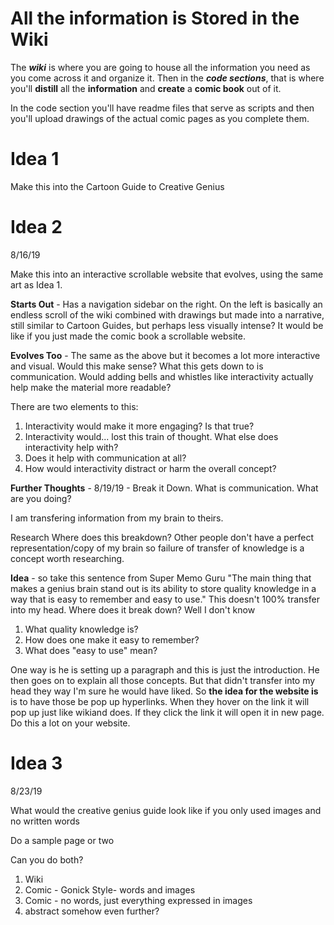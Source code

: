# All the information is Stored in the Wiki

The _**wiki**_ is where you are going to house all the information you need as you come across it and organize it. Then in the _**code sections**_, that is where you'll **distill** all the **information** and **create** a **comic book** out of it. 

In the code section you'll have readme files that serve as scripts and then you'll upload drawings of the actual comic pages as you complete them.

# Idea 1

Make this into the Cartoon Guide to Creative Genius

# Idea 2  
8/16/19

Make this into an interactive scrollable website that evolves, using the same art as Idea 1. 

**Starts Out** - Has a navigation sidebar on the right. On the left is basically an endless scroll of the wiki combined with drawings but made into a narrative, still similar to Cartoon Guides, but perhaps less visually intense? It would be like if you just made the comic book a scrollable website. 

**Evolves Too** - The same as the above but it becomes a lot more interactive and visual. Would this make sense? What this gets down to is communication. Would adding bells and whistles like interactivity actually help make the material more readable? 

There are two elements to this: 
1. Interactivity would make it more engaging? Is that true? 
2. Interactivity would... lost this train of thought. What else does interactivity help with? 
3. Does it help with communication at all? 
4. How would interactivity distract or harm the overall concept?

**Further Thoughts** - 8/19/19 -
Break it Down. What is communication. What are you doing?

I am transfering information from my brain to theirs. 

Research Where does this breakdown? Other people don't have a perfect representation/copy of my brain so failure of transfer of knowledge is a concept worth researching.

**Idea** - so take this sentence from Super Memo Guru "The main thing that makes a genius brain stand out is its ability to store quality knowledge in a way that is easy to remember and easy to use." This doesn't 100% transfer into my head. Where does it break down? Well I don't know 
1. What quality knowledge is?
2. How does one make it easy to remember?
3. What does "easy to use" mean?

One way is he is setting up a paragraph and this is just the introduction. He then goes on to explain all those concepts. But that didn't transfer into my head they way I'm sure he would have liked. So **the idea for the website is** is to have those be pop up hyperlinks. When they hover on the link it will pop up just like wikiand does. If they click the link it will open it in new page. Do this a lot on your website. 

# Idea 3
8/23/19

What would the creative genius guide look like if you only used images and no written words

Do a sample page or two

Can you do both?
1. Wiki
2. Comic - Gonick Style- words and images
3. Comic - no words, just everything expressed in images
4. abstract somehow even further?
